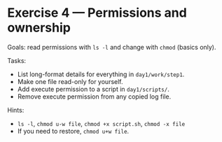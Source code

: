 # Exercise 4 — Permissions and ownership

Goals: read permissions with `ls -l` and change with `chmod` (basics only).

Tasks:
- List long-format details for everything in `day1/work/step1`.
- Make one file read-only for yourself.
- Add execute permission to a script in `day1/scripts/`.
- Remove execute permission from any copied log file.

Hints:
- `ls -l`, `chmod u-w file`, `chmod +x script.sh`, `chmod -x file`
- If you need to restore, `chmod u+w file`.
